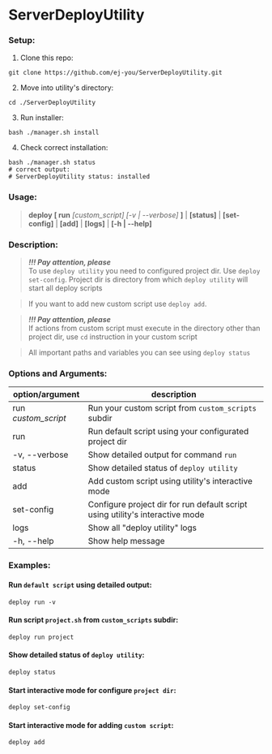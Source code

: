# ServerDeployUtility

### Setup:

1. Clone this repo:
```shell
git clone https://github.com/ej-you/ServerDeployUtility.git
```

2. Move into utility's directory:
```shell
cd ./ServerDeployUtility
```

3. Run installer:
```shell
bash ./manager.sh install
```

4. Check correct installation:
```shell
bash ./manager.sh status
# correct output:
# ServerDeployUtility status: installed
```

### Usage:
> **deploy** **[ run** _[custom_script]_ _[-v | --verbose]_ **]** | **[status]** | **[set-config]** | **[add]** | **[logs]** | **[-h | --help]**


### Description:

> _**!!! Pay attention, please**_ <br>
> To use `deploy utility` you need to configured project dir. Use `deploy set-config`.
Project dir is directory from which `deploy utility` will start all deploy scripts

> If you want to add new custom script use `deploy add`.

> _**!!! Pay attention, please**_ <br>
> If actions from custom script must execute in the directory other than project dir, use `cd` instruction in your custom script

> All important paths and variables you can see using `deploy status`


### Options and Arguments:

| option/argument     | description                                                                   |
|---------------------|-------------------------------------------------------------------------------|
| run _custom_script_ | Run your custom script from `custom_scripts` subdir                           |
| run                 | Run default script using your configurated project dir                        |
| -v, --verbose       | Show detailed output for command `run`                                        |
| status              | Show detailed status of `deploy utility`                                      |
| add                 | Add custom script using utility's interactive mode                            |
| set-config          | Configure project dir for run default script using utility's interactive mode |
| logs                | Show all "deploy utility" logs                                                |
| -h, --help          | Show help message                                                             |

### Examples:

#### Run `default script` using detailed output:
```shell
deploy run -v
```
#### Run script `project.sh` from `custom_scripts` subdir:
```shell
deploy run project
```
#### Show detailed status of `deploy utility`:
```shell
deploy status
```
#### Start interactive mode for configure `project dir`:
```shell
deploy set-config
```
#### Start interactive mode for adding `custom script`:
```shell
deploy add
```
